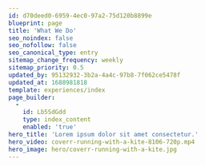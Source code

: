 ```yaml
---
id: d70deed0-6959-4ec0-97a2-75d120b8899e
blueprint: page
title: 'What We Do'
seo_noindex: false
seo_nofollow: false
seo_canonical_type: entry
sitemap_change_frequency: weekly
sitemap_priority: 0.5
updated_by: 95132932-3b2a-4a4c-97b8-7f062ce5478f
updated_at: 1688981818
template: experiences/index
page_builder:
  -
    id: Lb5SdGdd
    type: index_content
    enabled: 'true'
hero_title: 'Lorem ipsum dolor sit amet consectetur.'
hero_video: coverr-running-with-a-kite-8106-720p.mp4
hero_image: hero/coverr-running-with-a-kite.jpg
---
```

